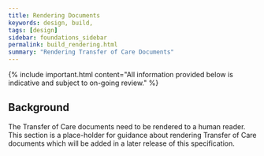```yaml
---
title: Rendering Documents
keywords: design, build,
tags: [design]
sidebar: foundations_sidebar
permalink: build_rendering.html
summary: "Rendering Transfer of Care Documents"
---
```


{% include important.html content="All information provided below is indicative and subject to on-going review." %}

## Background ##

The Transfer of Care documents need to be rendered to a human reader. This section is a place-holder for guidance about rendering Transfer of Care documents which will be added in a later release of this specification.



 



